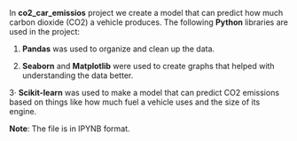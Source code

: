 In **co2_car_emissios** project we create a model that can predict how much carbon dioxide (CO2) a vehicle produces.
The following **Python** libraries are used in the project:

1. **Pandas** was used to organize and clean up the data.

2. **Seaborn** and **Matplotlib** were used to create graphs  that helped with understanding the data better.

 3· **Scikit-learn** was used to make a model that can predict CO2 emissions based on things like how much fuel a vehicle uses and the size of its engine.

**Note**: The file is in IPYNB format.
